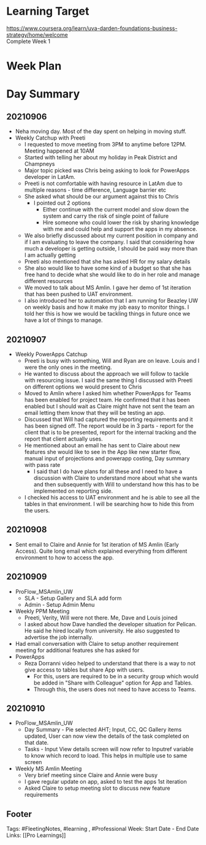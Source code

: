 # Learning Target  

https://www.coursera.org/learn/uva-darden-foundations-business-strategy/home/welcome  
Complete Week 1   
    

# Week Plan  

  

# Day Summary 
## 20210906
- Neha moving day. Most of the day spent on helping in moving stuff.
- Weekly Catchup with Preeti 
	- I requested to move meeting from 3PM to anytime before 12PM. Meeting happened at 10AM
	- Started with telling her about my holiday in Peak District and Champneys
	- Major topic picked was Chris being asking to look for PowerApps developer in LatAm.
	- Preeti is not comfortable with having resource in LatAm due to multiple reasons - time difference, Language barrier etc
	- She asked what should be our argument against this to Chris
		- I pointed out 2 options 
			- Either continue with the current model and slow down the system and carry the risk of single point of failure
			- Hire someone who could lower the risk by sharing knowledge with me and could help and support the apps in my absence.
	- We also briefly discussed about my current position in company and if I am evaluating to leave the company. I said that considering how much a developer is getting outside, I should be paid way more than I am actually getting
	- Preeti also mentioned that she has asked HR for my salary details
	- She also would like to have some kind of a budget so that she has free hand to decide what she would like to do in her role and manage different resources
	- We moved to talk about MS Amlin. I gave her demo of 1st iteration that has been pushed to UAT environment.
	- I also introduced her to automation that I am running for Beazley UW on weekly basis and how it make my job easy to monitor things. I told her this is how we would be tackling things in future once we have a lot of things to manage.


## 20210907
- Weekly PowerApps Catchup
	- Preeti is busy with something, Will and Ryan are on leave. Louis and I were the only ones in the meeting.
	- He wanted to discuss about the approach we will follow to tackle with resourcing issue. I said the same thing I discussed with Preeti on different options we would present to Chris
	- Moved to Amlin where I asked him whether PowerApps for Teams has been enabled for project team. He confirmed that it has been enabled but I should wait as Claire might have not sent the team an email letting them know that they will be testing an app.
	- Discussed that Will had captured the reporting requirements and it has been signed off. The report would be in 3 parts - report for the client that is to be presented, report for the internal tracking and the report that client actually uses.
	- He mentioned about an email he has sent to Claire about new features she would like to see in the App like new starter flow, manual input of projections and powerapp costing, Day summary with pass rate
		- I said that I do have plans for all these and I need to have a discussion with Claire to understand more about what she wants and then subsequently with Will to understand how this has to be implemented on reporting side.
	- I checked his access to UAT environment and he is able to see all the tables in that environment. I will be searching how to hide this from the users.


## 20210908
- Sent email to Claire and Annie for 1st iteration of MS Amlin (Early Access). Quite long email which explained everything from different environment to how to access the app. 


## 20210909
- ProFlow_MSAmlin_UW
	- SLA - Setup Gallery and SLA add form
	- Admin - Setup Admin Menu
- Weekly PPM Meeting
	- Preeti, Verity, Will were not there. Me, Dave and Louis joined
	- I asked about how Dave handled the developer situation for Pelican. He said he hired locally from university. He also suggested to advertise the job internally.
- Had email conversation with Claire to setup another requirement meeting for additional features she has asked for
- PowerApps
	- Reza Dorranni video helped to understand that there is a way to not give access to tables but share App with users. 
		- For this, users are required to be in a security group which would be added in "Share with Colleague" option for App and Tables.
		- Through this, the users does not need to have access to Teams.


## 20210910
- ProFlow_MSAmlin_UW
	- Day Summary - Pie selected AHT; Input, CC, QC Gallery items updated, User can now view the details of the task completed on that date.
	- Tasks - Input View details screen will now refer to Inputref variable to know which record to load. This helps in multiple use to same screen
- Weekly MS Amlin Meeting
	- Very brief meeting since Claire and Annie were busy
	- I gave regular update on app, asked to test the apps 1st iteration
	- Asked Claire to setup meeting slot to discuss new feature requirements


## Footer

Tags: #FleetingNotes, #learning , #Professional
Week: Start Date - End Date
Links: [[Pro Learnings]]

<!--
Comment - 
-->
<!--stackedit_data:
eyJoaXN0b3J5IjpbMTA5OTk3OTk5OSwyMDg2MTUwMDg5LC0xNz
Y3NzUyMjAzLC01MTE0MDY2NzYsLTU1MDk3MjE5NiwtMTA3MTM2
OTQ4MiwyOTg3MzEzMTUsNDgwMzc2OTc2XX0=
-->